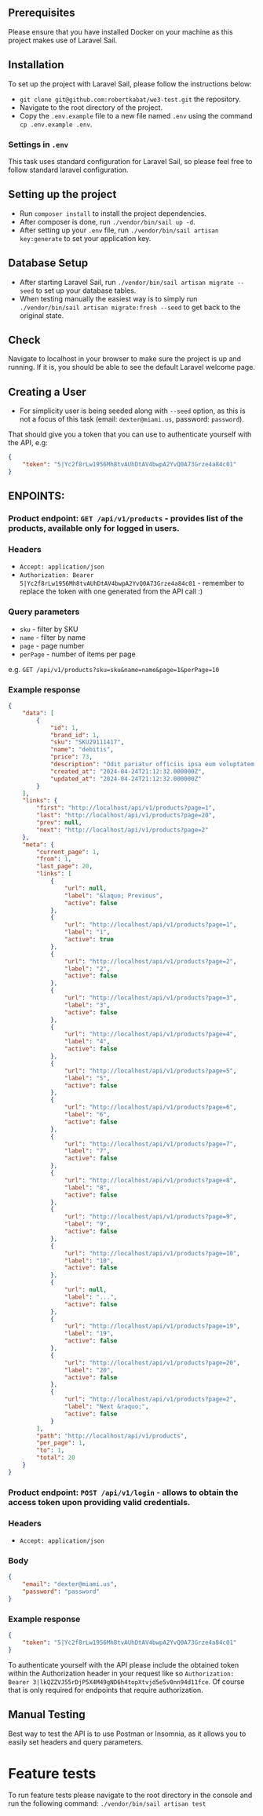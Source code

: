 
## Prerequisites

Please ensure that you have installed Docker on your machine as this project makes use of Laravel Sail.

## Installation

To set up the project with Laravel Sail, please follow the instructions below:

- `git clone git@github.com:robertkabat/we3-test.git` the repository.
- Navigate to the root directory of the project.
- Copy the `.env.example` file to a new file named `.env` using the command `cp .env.example .env`.

### Settings in `.env`

This task uses standard configuration for Laravel Sail, so please feel free to follow standard laravel configuration.

## Setting up the project

- Run `composer install` to install the project dependencies.
- After composer is done, run `./vendor/bin/sail up -d`.
- After setting up your `.env` file, run `./vendor/bin/sail artisan key:generate` to set your application key.

## Database Setup

- After starting Laravel Sail, run `./vendor/bin/sail artisan migrate --seed` to set up your database tables.
- When testing manually the easiest way is to simply run `./vendor/bin/sail artisan migrate:fresh --seed` to get back to the original state.

## Check

Navigate to localhost in your browser to make sure the project is up and running. If it is, you should be able to see the default Laravel welcome page.

## Creating a User

- For simplicity user is being seeded along with `--seed` option, as this is not a focus of this task (email: `dexter@miami.us`, password: `password`).

That should give you a token that you can use to authenticate yourself with the API, e.g:

```json
{
    "token": "5|Yc2f8rLw1956Mh8tvAUhDtAV4bwpA2YvQ0A73Grze4a84c01"
}
```

## ENPOINTS:

### Product endpoint: `GET /api/v1/products` - provides list of the products, available only for logged in users.

### Headers

- `Accept: application/json`
- `Authorization: Bearer 5|Yc2f8rLw1956Mh8tvAUhDtAV4bwpA2YvQ0A73Grze4a84c01` - remember to replace the token with one generated from the API call :)

### Query parameters

- `sku` - filter by SKU
- `name` - filter by name
- `page` - page number
- `perPage` - number of items per page

e.g. `GET /api/v1/products?sku=sku&name=name&page=1&perPage=10`

### Example response

```json
{
    "data": [
        {
            "id": 1,
            "brand_id": 1,
            "sku": "SKU29111417",
            "name": "debitis",
            "price": 73,
            "description": "Odit pariatur officiis ipsa eum voluptatem totam. Consectetur libero autem est placeat. Laborum ut dolor quas et. Sunt consequuntur vitae voluptate ab consectetur molestias.",
            "created_at": "2024-04-24T21:12:32.000000Z",
            "updated_at": "2024-04-24T21:12:32.000000Z"
        }
    ],
    "links": {
        "first": "http://localhost/api/v1/products?page=1",
        "last": "http://localhost/api/v1/products?page=20",
        "prev": null,
        "next": "http://localhost/api/v1/products?page=2"
    },
    "meta": {
        "current_page": 1,
        "from": 1,
        "last_page": 20,
        "links": [
            {
                "url": null,
                "label": "&laquo; Previous",
                "active": false
            },
            {
                "url": "http://localhost/api/v1/products?page=1",
                "label": "1",
                "active": true
            },
            {
                "url": "http://localhost/api/v1/products?page=2",
                "label": "2",
                "active": false
            },
            {
                "url": "http://localhost/api/v1/products?page=3",
                "label": "3",
                "active": false
            },
            {
                "url": "http://localhost/api/v1/products?page=4",
                "label": "4",
                "active": false
            },
            {
                "url": "http://localhost/api/v1/products?page=5",
                "label": "5",
                "active": false
            },
            {
                "url": "http://localhost/api/v1/products?page=6",
                "label": "6",
                "active": false
            },
            {
                "url": "http://localhost/api/v1/products?page=7",
                "label": "7",
                "active": false
            },
            {
                "url": "http://localhost/api/v1/products?page=8",
                "label": "8",
                "active": false
            },
            {
                "url": "http://localhost/api/v1/products?page=9",
                "label": "9",
                "active": false
            },
            {
                "url": "http://localhost/api/v1/products?page=10",
                "label": "10",
                "active": false
            },
            {
                "url": null,
                "label": "...",
                "active": false
            },
            {
                "url": "http://localhost/api/v1/products?page=19",
                "label": "19",
                "active": false
            },
            {
                "url": "http://localhost/api/v1/products?page=20",
                "label": "20",
                "active": false
            },
            {
                "url": "http://localhost/api/v1/products?page=2",
                "label": "Next &raquo;",
                "active": false
            }
        ],
        "path": "http://localhost/api/v1/products",
        "per_page": 1,
        "to": 1,
        "total": 20
    }
}
```


### Product endpoint: `POST /api/v1/login` - allows to obtain the access token upon providing valid credentials.

### Headers

- `Accept: application/json`

### Body

```json
{
    "email": "dexter@miami.us",
    "password": "password"
}
```

### Example response

```json
{
    "token": "5|Yc2f8rLw1956Mh8tvAUhDtAV4bwpA2YvQ0A73Grze4a84c01"
}
```

To authenticate yourself with the API please include the obtained token within the Authorization header in your request like so 
`Authorization: Bearer 3|lkQZZVJ55rDjP5X4M49gND6h4topXtvjd5e5v0nn94d11fce`. Of course that is only required for endpoints 
that require authorization.

## Manual Testing

Best way to test the API is to use Postman or Insomnia, as it allows you to easily set headers and query parameters.

# Feature tests

To run feature tests please navigate to the root directory in the console and run the following command: `./vendor/bin/sail artisan test`
